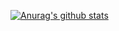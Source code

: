 [![Anurag's github stats](https://github-readme-stats.vercel.app/api?username=btks?theme=dark)](https://github.com/anuraghazra/github-readme-stats)
